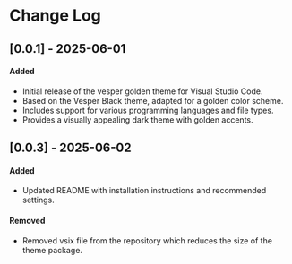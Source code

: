 # Change Log

## [0.0.1] - 2025-06-01

#### Added

- Initial release of the vesper golden theme for Visual Studio Code.
- Based on the Vesper Black theme, adapted for a golden color scheme.
- Includes support for various programming languages and file types.
- Provides a visually appealing dark theme with golden accents.

## [0.0.3] - 2025-06-02

#### Added

- Updated README with installation instructions and recommended settings.

#### Removed

- Removed vsix file from the repository which reduces the size of the theme package.
